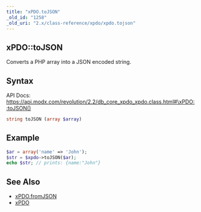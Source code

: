```yaml
---
title: "xPDO.toJSON"
_old_id: "1258"
_old_uri: "2.x/class-reference/xpdo/xpdo.tojson"
---
```


## xPDO::toJSON

Converts a PHP array into a JSON encoded string.

## Syntax

API Docs: <https://api.modx.com/revolution/2.2/db_core_xpdo_xpdo.class.html#\xPDO::toJSON()>

``` php
string toJSON (array $array)
```

## Example

``` php
$ar = array('name' => 'John');
$str = $xpdo->toJSON($ar);
echo $str; // prints: {name:"John"}
```

## See Also

- [xPDO.fromJSON](extending-modx/xpdo/class-reference/xpdo/xpdo.fromjson "xPDO.fromJSON")
- [xPDO](extending-modx/xpdo "xPDO")
